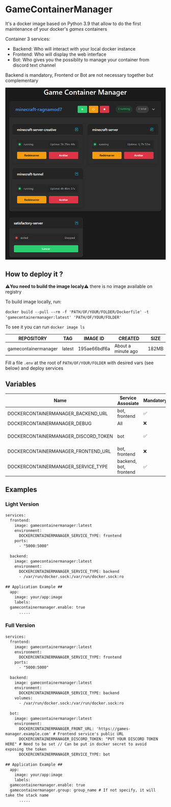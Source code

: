 # GameContainerManager

It's a docker image based on Python 3.9 that allow to do the first maintenance of your docker's *games* containers

Container 3 services:
  - Backend: Who will interact with your local docker instance
  - Frontend: Who will display the web interface
  - Bot: Who gives you the possiblity to manage your container from discord text channel

Backend is mandatory, Frontend or Bot are not necessary together but complementary

![image](docs/GameContainerManager.png)

## How to deploy it ?

⚠️**You need to build the image localy**⚠️ there is no image available on registry

To build image locally, run: 

`docker build --pull --rm -f 'PATH/OF/YOUR/FOLDER/Dockerfile' -t 'gamecontainermanager:latest' 'PATH/OF/YOUR/FOLDER'`

To see it you can run `docker image ls`

| REPOSITORY | TAG | IMAGE ID | CREATED | SIZE |
|------------|-----|----------|---------|------|
| gamecontainermanager | latest | 195ae66bdf6a | About a minute ago | 182MB |

Fill a file `.env` at the root of `PATH/OF/YOUR/FOLDER` with desired vars (see below) and deploy services

## Variables
| Name | Service Assosiate | Mandatory | Default Value | Value Possible| UTILITIES |
|------|-------------------|-----------|---------------|---------------|-----------|
| DOCKERCONTAINERMANAGER_BACKEND_URL | bot, frontend | ✅ | http://backend:5000 | *http://your.service.name:5000* | Url for your backend container (can be in docker's local network) |
| DOCKERCONTAINERMANAGER_DEBUG | All | ❌ | False | `False` // `True` | Enable debug logs level |
| DOCKERCONTAINERMANAGER_DISCORD_TOKEN | bot | ✅ | False | *YOUR_DISCORD_TOKEN* | Discord auth token for bot, see (Discord doc)[https://discord.com/developers/docs/intro] |
| DOCKERCONTAINERMANAGER_FRONTEND_URL | bot, frontend | ❌ | **NONE** | *https://your.domain.com* | Frontend service public address is reachable |
| DOCKERCONTAINERMANAGER_SERVICE_TYPE | backend, bot, frontend | ✅ | **NONE** | `backend`, `bot`, `frontend` | service name that you want run |

## Examples

### Light Version

    services:
      frontend:
        image: gamecontainermanager:latest
        environment:
          DOCKERCONTAINERMANAGER_SERVICE_TYPE: frontend
        ports:
          - "5000:5000"

      backend:
        image: gamecontainermanager:latest
        environment:
          DOCKERCONTAINERMANAGER_SERVICE_TYPE: backend
          - /var/run/docker.sock:/var/run/docker.sock:ro

    ## Application Example ##
      app:
        image: your/app:image
        labels:
      gamecontainermanager.enable: true
          .....


### Full Version

    services:
      frontend:
        image: gamecontainermanager:latest
        environment:
          DOCKERCONTAINERMANAGER_SERVICE_TYPE: frontend
        ports:
          - "5000:5000"

      backend:
        image: gamecontainermanager:latest
        environment:
          DOCKERCONTAINERMANAGER_SERVICE_TYPE: backend
        volumes:
          - /var/run/docker.sock:/var/run/docker.sock:ro

      bot:
        image: gamecontainermanager:latest
        environment:
          DOCKERCONTAINERMANAGER_FRONT_URL: 'https://games-manager.example.com' # Frontend service's public URL
          DOCKERCONTAINERMANAGER_DISCORD_TOKEN: "PUT YOUR DISCORD TOKEN HERE" # Need to be set // Can be put in docker secret to avoid exposing the token
          DOCKERCONTAINERMANAGER_SERVICE_TYPE: bot

    ## Application Example ##
      app:
        image: your/app:image
        labels:
      gamecontainermanager.enable: true
      gamecontainermanager.group: group_name # If not specify, it will take the stack name
          .....